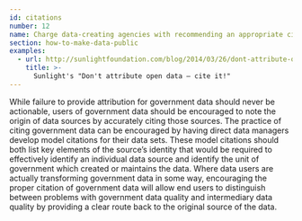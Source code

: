 ```yaml
---
id: citations
number: 12
name: Charge data-creating agencies with recommending an appropriate citation form
section: how-to-make-data-public
examples: 
  - url: http://sunlightfoundation.com/blog/2014/03/26/dont-attribute-open-data-cite-it/
    title: >-
      Sunlight's "Don't attribute open data — cite it!"
---
```


<p>While failure to provide attribution for government data should never be actionable, users of government data should be encouraged to note the origin of data sources by accurately citing those sources. The practice of citing government data can be encouraged by having direct data managers develop model citations for their data sets. These model citations should both list key elements of the source’s identity that would be required to effectively identify an individual data source and identify the unit of government which created or maintains the data. Where data users are actually transforming government data in some way, encouraging the proper citation of government data will allow end users to distinguish between problems with government data quality and intermediary data quality by providing a clear route back to the original source of the data.</p>